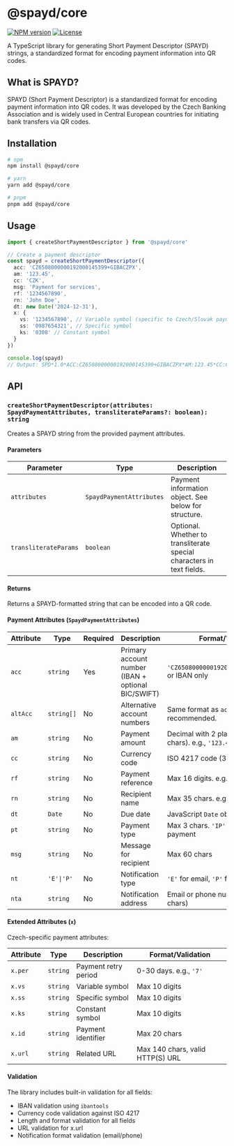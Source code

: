 # @spayd/core

[![NPM version](https://img.shields.io/npm/v/@spayd/core)](https://www.npmjs.com/package/@spayd/core)
[![License](https://img.shields.io/npm/l/@spayd/core)](https://github.com/asonnleitner/spayd/blob/main/LICENSE)

A TypeScript library for generating Short Payment Descriptor (SPAYD) strings, a standardized format for encoding payment
information into QR codes.

## What is SPAYD?

SPAYD (Short Payment Descriptor) is a standardized format for encoding payment information into QR codes. It was
developed by the Czech Banking Association and is widely used in Central European countries for initiating bank
transfers via QR codes.

## Installation

```bash
# npm
npm install @spayd/core

# yarn
yarn add @spayd/core

# pnpm
pnpm add @spayd/core
```

## Usage

```typescript
import { createShortPaymentDescriptor } from '@spayd/core'

// Create a payment descriptor
const spayd = createShortPaymentDescriptor({
  acc: 'CZ6508000000192000145399+GIBACZPX',
  am: '123.45',
  cc: 'CZK',
  msg: 'Payment for services',
  rf: '1234567890',
  rn: 'John Doe',
  dt: new Date('2024-12-31'),
  x: {
    vs: '1234567890', // Variable symbol (specific to Czech/Slovak payments)
    ss: '0987654321', // Specific symbol
    ks: '0308' // Constant symbol
  }
})

console.log(spayd)
// Output: SPD*1.0*ACC:CZ6508000000192000145399+GIBACZPX*AM:123.45*CC:CZK*MSG:Payment for services*RF:1234567890*RN:John Doe*DT:20241231*X-VS:1234567890*X-SS:0987654321*X-KS:0308
```

## API

### `createShortPaymentDescriptor(attributes: SpaydPaymentAttributes, transliterateParams?: boolean): string`

Creates a SPAYD string from the provided payment attributes.

#### Parameters

| Parameter             | Type                     | Description                                                           |
|-----------------------|--------------------------|-----------------------------------------------------------------------|
| `attributes`          | `SpaydPaymentAttributes` | Payment information object. See below for structure.                  |
| `transliterateParams` | `boolean`                | Optional. Whether to transliterate special characters in text fields. |

#### Returns

Returns a SPAYD-formatted string that can be encoded into a QR code.

#### Payment Attributes (`SpaydPaymentAttributes`)

| Attribute | Type       | Required | Description                                        | Format/Validation                                      |
|-----------|------------|----------|----------------------------------------------------|--------------------------------------------------------|
| `acc`     | `string`   | Yes      | Primary account number (IBAN + optional BIC/SWIFT) | `'CZ6508000000192000145399+GIBACZPX'` or IBAN only     |
| `altAcc`  | `string[]` | No       | Alternative account numbers                        | Same format as `acc`. Max 2 recommended.               |
| `am`      | `string`   | No       | Payment amount                                     | Decimal with 2 places (max 10 chars). e.g., `'123.45'` |
| `cc`      | `string`   | No       | Currency code                                      | ISO 4217 code (3 chars). e.g., `'CZK'`                 |
| `rf`      | `string`   | No       | Payment reference                                  | Max 16 digits. e.g., `'1234567890'`                    |
| `rn`      | `string`   | No       | Recipient name                                     | Max 35 chars. e.g., `'John Doe'`                       |
| `dt`      | `Date`     | No       | Due date                                           | JavaScript `Date` object                               |
| `pt`      | `string`   | No       | Payment type                                       | Max 3 chars. `'IP'` for immediate payment              |
| `msg`     | `string`   | No       | Message for recipient                              | Max 60 chars                                           |
| `nt`      | `'E'\|'P'` | No       | Notification type                                  | `'E'` for email, `'P'` for phone                       |
| `nta`     | `string`   | No       | Notification address                               | Email or phone number (max 320 chars)                  |

#### Extended Attributes (`x`)

Czech-specific payment attributes:

| Attribute | Type     | Description          | Format/Validation                |
|-----------|----------|----------------------|----------------------------------|
| `x.per`   | `string` | Payment retry period | 0-30 days. e.g., `'7'`           |
| `x.vs`    | `string` | Variable symbol      | Max 10 digits                    |
| `x.ss`    | `string` | Specific symbol      | Max 10 digits                    |
| `x.ks`    | `string` | Constant symbol      | Max 10 digits                    |
| `x.id`    | `string` | Payment identifier   | Max 20 chars                     |
| `x.url`   | `string` | Related URL          | Max 140 chars, valid HTTP(S) URL |

#### Validation

The library includes built-in validation for all fields:

- IBAN validation using `ibantools`
- Currency code validation against ISO 4217
- Length and format validation for all fields
- URL validation for x.url
- Notification format validation (email/phone)
